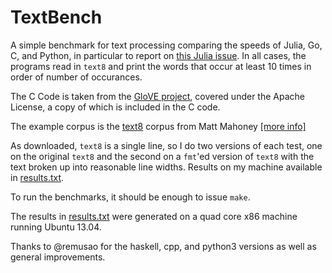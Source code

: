 # TextBench

A simple benchmark for text processing comparing the speeds of Julia, Go, C, and Python, in particular to report
on [this Julia issue](https://github.com/JuliaLang/julia/issues/8826).  In all cases, the programs read in `text8` and print
the words that occur at least 10 times in order of number of occurances.

The C Code is taken from the [GloVE project](http://nlp.stanford.edu/projects/glove/), covered
under the Apache License, a copy of which is included in the C code.

The example corpus is the [text8](http://mattmahoney.net/dc/text8.zip) corpus from Matt Mahoney [[more info]](http://mattmahoney.net/dc/textdata.html)

As downloaded, `text8` is a single line, so I do two versions of each test, one on the original `text8` and the second on a `fmt`'ed version of `text8`
with the text broken up into reasonable line widths.  Results on my machine available in [results.txt](results.txt).

To run the benchmarks, it should be enough to issue `make`.

The results in [results.txt](results.txt) were generated on a quad core x86 machine running Ubuntu 13.04.

Thanks to @remusao for the haskell, cpp, and python3 versions as well as general improvements.


